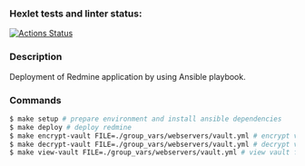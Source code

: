 ### Hexlet tests and linter status:
[![Actions Status](https://github.com/andy-kru/devops-for-programmers-project-lvl2/workflows/hexlet-check/badge.svg)](https://github.com/andy-kru/devops-for-programmers-project-lvl2/actions)

### Description

Deployment of Redmine application by using Ansible playbook.

### Commands

```sh
$ make setup # prepare environment and install ansible dependencies
$ make deploy # deploy redmine
$ make encrypt-vault FILE=./group_vars/webservers/vault.yml # encrypt vault file
$ make decrypt-vault FILE=./group_vars/webservers/vault.yml # decrypt vault file
$ make view-vault FILE=./group_vars/webservers/vault.yml # view vault file
```
